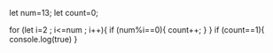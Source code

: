 let num=13;
let count=0;

for (let i=2 ; i<=num ; i++){
  if  (num%i==0){
     count++;
}
} if (count==1){
console.log(true)
}